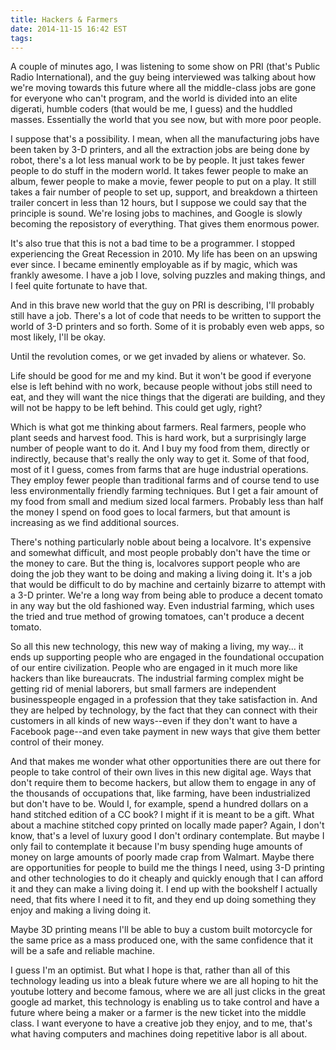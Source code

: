 ```yaml
---
title: Hackers & Farmers
date: 2014-11-15 16:42 EST
tags:
---
```


A couple of minutes ago, I was listening to some show on PRI (that's Public Radio International), and the guy being interviewed was talking about how we're moving towards this future where all the middle-class jobs are gone for everyone who can't program, and the world is divided into an elite digerati, humble coders (that would be me, I guess) and the huddled masses. Essentially the world that you see now, but with more poor people.

I suppose that's a possibility. I mean, when all the manufacturing jobs have been taken by 3-D printers, and all the extraction jobs are being done by robot, there's a lot less manual work to be by people. It just takes fewer people to do stuff in the modern world. It takes fewer people to make an album, fewer people to make a movie, fewer people to put on a play. It still takes a fair number of people to set up, support, and breakdown a thirteen trailer concert in less than 12 hours, but I suppose we could say that the principle is sound. We're losing jobs to machines, and Google is slowly becoming the reposistory of everything. That gives them enormous power.

It's also true that this is not a bad time to be a programmer. I stopped experiencing the Great Recession in 2010. My life has been on an upswing ever since. I became eminently employable as if by magic, which was frankly awesome. I have a job I love, solving puzzles and making things, and I feel quite fortunate to have that.

And in this brave new world that the guy on PRI is describing, I'll probably still have a job. There's a lot of code that needs to be written to support the world of 3-D printers and so forth. Some of it is probably even web apps, so most likely, I'll be okay.

Until the revolution comes, or we get invaded by aliens or whatever. So.

Life should be good for me and my kind. But it won't be good if everyone else is left behind with no work, because people without jobs still need to eat, and they will want the nice things that the digerati are building, and they will not be happy to be left behind. This could get ugly, right?

Which is what got me thinking about farmers. Real farmers, people who plant seeds and harvest food. This is hard work, but a surprisingly large number of people want to do it. And I buy my food from them, directly or indirectly, because that's really the only way to get it. Some of that food, most of it I guess, comes from farms that are huge industrial operations. They employ fewer people than traditional farms and of course tend to use less environmentally friendly farming techniques. But I get a fair amount of my food from small and medium sized local farmers. Probably less than half the money I spend on food goes to local farmers, but that amount is increasing as we find additional sources. 

There's nothing particularly noble about being a localvore. It's expensive and somewhat difficult, and most people probably don't have the time or the money to care. But the thing is, localvores support people who are doing the job they want to be doing and making a living doing it. It's a job that would be difficult to do by machine and certainly bizarre to attempt with a 3-D printer. We're a long way from being able to produce a decent tomato in any way but the old fashioned way. Even industrial farming, which uses the tried and true method of growing tomatoes, can't produce a decent tomato. 

So all this new technology, this new way of making a living, my way... it ends up supporting people who are engaged in the foundational occupation of our entire civilization. People who are engaged in it much more like hackers than like bureaucrats. The industrial farming complex might be getting rid of menial laborers, but small farmers are independent businesspeople engaged in a profession that they take satisfaction in. And they are helped by technology, by the fact that they can connect with their customers in all kinds of new ways--even if they don't want to have a Facebook page--and even take payment in new ways that give them better control of their money.

And that makes me wonder what other opportunities there are out there for people to take control of their own lives in this new digital age. Ways that don't require them to become hackers, but allow them to engage in any of the thousands of occupations that, like farming, have been industrialized but don't have to be. Would I, for example, spend a hundred dollars on a hand stitched edition of a CC book? I might if it is meant to be a gift. What about a machine stitched copy printed on locally made paper? Again, I don't know, that's a level of luxury good I don't ordinary contemplate. But maybe I only fail to contemplate it because I'm busy spending huge amounts of money on large amounts of poorly made crap from Walmart. Maybe there are opportunities for people to build me the things I need, using 3-D printing and other technologies to do it cheaply and quickly enough that I can afford it and they can make a living doing it. I end up with the bookshelf I actually need, that fits where I need it to fit, and they end up doing something they enjoy and making a living doing it.

Maybe 3D printing means I'll be able to buy a custom built motorcycle for the same price as a mass produced one, with the same confidence that it will be a safe and reliable machine.

I guess I'm an optimist. But what I hope is that, rather than all of this technology leading us into a bleak future where we are all hoping to hit the youtube lottery and become famous, where we are all just clicks in the great google ad market, this technology is enabling us to take control and have a future where being a maker or a farmer is the new ticket into the middle class. I want everyone to have a creative job they enjoy, and to me, that's what having computers and machines doing repetitive labor is all about.
